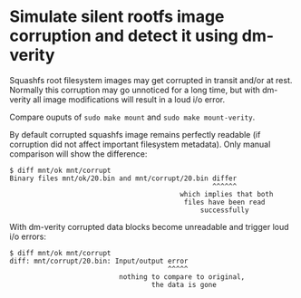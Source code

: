 # Simulate silent rootfs image corruption and detect it using dm-verity

Squashfs root filesystem images may get corrupted in transit and/or at rest.
Normally this corruption may go unnoticed for a long time, but with dm-verity
all image modifications will result in a loud i/o error.

Compare ouputs of `sudo make mount` and `sudo make mount-verity`.

By default corrupted squashfs image remains perfectly readable (if corruption did not
affect important filesystem metadata). Only manual comparison will show the difference:

```console
$ diff mnt/ok mnt/corrupt
Binary files mnt/ok/20.bin and mnt/corrupt/20.bin differ
                                                  ^^^^^^
                                          which implies that both
                                           files have been read
                                               successfully
```

With dm-verity corrupted data blocks become unreadable and trigger loud i/o
errors:

```console
$ diff mnt/ok mnt/corrupt
diff: mnt/corrupt/20.bin: Input/output error
                                       ^^^^^
                           nothing to compare to original,
                                   the data is gone
```
